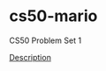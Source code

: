 # cs50-mario
CS50 Problem Set 1

<a href="https://cs50.harvard.edu/extension/2023/spring/psets/1/mario/less">Description</a>
